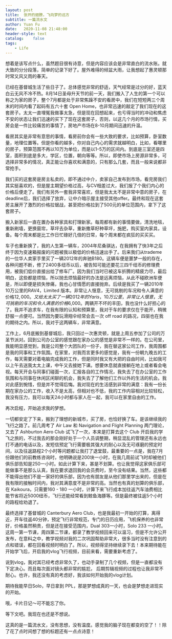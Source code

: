 ```yaml
---
layout: post
title:  张开的翅膀，飞向梦的远方
subtitle: 一篇流水文
author: Yuan Fu
date:   2020-11-08 21:48:00
header-style: text
catalog:    false
tags:
    - Life
---
```



想着是该写点什么，虽然题目很有诗意，但是内容应该会是非常直白的流水账。就大致的分分段落，简单的记录下好了。屋外难得的倾盆大雨，让我想起了惠灵顿那时常又风又雨的春天。

已经在基督城生活了些日子了。总体感觉非常的舒适，天气经常是过分的好，蓝天白云无风不冷不热。8月14日圣母升天节的前一天，我们搬入了人生的第一个可以称之为家的房子，整个7月都是处于非常焦躁不安的看房中，我们在短短两三个周末的时间内看了起码有五六十套 Open Home，也非常迅速的敲定了我们现在的这套房子。太太一直埋冤我做事太急，但是现在回想起来，也亏得当时的冲动和焦虑不安的状态让我们迅速的买下了现在这套房子，否则，以这几个月的市场行情，买房会是一件比较痛苦的事情了，房地产市场在8-10月期间迅速的升温。

看房其实是非常有意思的事情，看房前你会有一些大致的要求，比如预算，卧室数量，地理位置等。但是你看的越多，你对自己内心的需求就越明白，比如，看哪里的房子，预算范围不再以10万为单位，而是以1–5万的区间内。到底是三室还是四室，面积到底是多大，学区，位置，朝向等等。所以，即使市场上房源非常多，可选择非常多的情况，真正能让你喜欢和满意的，只有那么几套，而且一般来说都非常抢手。

我们买的这套房是房主私卖的，即不通过中介，卖家自己发布到市场，看完房我们其实挺喜欢的，但是屋主期望价格过高，与CV相差过大，我们报了个我们内心的价格后便走了。我们有另外一套我非常喜欢，但是我太太不是非常中意的房子，在deadline后，我们选择了放弃，让中介暗示屋主接受其他offer。最终和现在这套房主展开了激烈的价格拉锯战，甚至把价格拉到了500元的单位范围内，拿下了这套房子。

搬入新家后一直在置办各种家具和打理新家。每周都有新的事情要做，清洗地毯，重新刷墙，更换窗帘，草坪去杂草，重新撒草籽种草坪，施肥，购买室内家具，设备。每个周末都是比工作日忙碌好几倍的日常，每个周末都在疯狂的买买买。

车子也重新换了，我的人生第一辆车，2004年尼桑骐达，在我拥有了快3年之后终于因为变速箱报废的问题被我以极低的价格迅速出手了。后来我们从trademe 的一位华人卖家手里买了一辆2012年的奔驰B180。这辆车便是噩梦一般的存在，各种问题不断，修了2400多纽币以后，被告知可能还要花三四千纽币的修理费用，被我们低价直接出给了修车厂。因为我们当时已被这车折腾的精疲力尽，最后明白，这些都是烦恼，所以抛去烦恼最好的办法是远离烦恼，从此不碰欧洲车便是，所以即便是损失惨痛，我也心甘情愿的直接抛弃。后续是我买了一辆2010年10万公里的RAV4，Limited 版本。非常让人惬意，无可挑剔的车况和令人满意的价格$12,000。又给太太买了一辆2012年的 Yaris，10万公里，非常让人惬意，无可挑剔的车况和令人满意的价格$6,000。两辆开不坏的丰田，我也没什么好担心的了。我并不追求车，在我有限的认知和预算里，我对于车的要求仅在于能开，稍微舒服一点便可。当然因为要玩滑翔伞经常会去一次 off road 的路况，四驱也在我的期待之内。所以，我对于这两辆车，非常满意。

工作上，6月底搬到基督城后，我只回过一次惠灵顿，就是上周五参加了公司的万圣节派对。回到公司办公室的感觉跟在家办公的感觉是非常不一样的。在公司里，我能明显感觉到，我是公司整个大团队的一份子，我在替这家公司工作，我周围都是我的同事和工作氛围。在家里，对我而言更多的感觉是，我有一份朝九晚五的工作，每天需要对着电脑完成我的工作，但是同时我又有大把的自由时间，比如我可以上午去送我太太上课，中午又去接她下课。想要休息就直接躺在地上或者看会电视。每天开会与同事们碰面一次，汇报各自的工作情况，我失去了在办公室的工作氛围和与同事在休闲区闲聊的机会，我失去了了解他们工作以外的生活的机会。我对此感到惋惜，但是并不觉得后悔。我对现在的生活感到非常的满意：我有一份长期在家办公的工作，收入不是太高，但相对也不低，我的工作内容相对比较轻松，我没有压力，我可以每天24小时都与家人在一起，我可以在家里自由的工作。


再次启程，开始追求我的梦想。

一切都安定了下来，搬到了理想的新城市，买了房，也恰好换了车。是该继续我的飞行之路了。前几周考了 Air Law 和 Navigation and Flight Planning 两门理论，又去了 Ashburton Aero Club 试飞了一次，本来是打算去这个 Club 开启我的学飞之旅的，不过我去的那会刚好处于一个人员调整期，稍显混乱的管理还有永远也打不通的电话以及，发短信预定飞行需要极其强大的耐心以及无可琢磨的预定时间，以及往返路程2个小时等问题都让我打了退堂鼓，最重要的一点是，我在7月份跟他们的前教练咨询时，他明确说是200块一小时，在我几周前试飞时却被他们俱乐部告知是250一小时。如此计算下来，甚是不划算。也让我觉得这家俱乐部可能做事不是那么认真，我在要求退回我的会员费时，至今没有结果。当然，这些都不能得出他们不是一家好的俱乐部，因为也有朋友是从他们那里学出来的，但是在我有限的接触时间内，我对其满意度不是非常的高。当然也有真的划算的俱乐部，在 Kaikoura，只需要160 - 180 一小时，计算下来飞行成本加往返汽车油费相比能节省将近5000纽币，飞行还能经常看到鲸鱼海豚等。但是最终被往返5个小时的路程给劝退了。

最终选择了基督城的 Canterbury Aero Club，也是我最初一开始的打算，离得近，开车往返40分钟，预定飞行非常规范，专门的日历应用，飞机保养的也非常好，价格虽然稍贵，但是还在接受范围内，Dual 303一小时，Solo 233 一小时。这周一第一节课，周四第二节课，都录了教学视频回来可以温习，但是不允许公开发布，在意料之中，教学视频对我的二次巩固帮助非常大，很多当时没有注意到的点和错误，都在回看视频时明白了。所以，视频得坚持继续录下去！本来期待能在开始学飞后，开启我的vlog飞行视频，目前来看，需要重新考虑了。

说到vlog，我对其已经考虑非常久了，也动手录制了几个视频，但是一直都没有下定决心。而且每次面对镜头都非常的尴尬， 后期剪辑视频的过程也让我非常不耐心。也许，我还没有真的考虑好，我该如何开始我的vlog计划。

期待我能早日Solo，早日拿到 PPL，那是梦想成真的一天，也会是梦想走进现实的开始。


哦，卡片日记～可不能忘了你。

等下文吧。我现在也还是不想说。

这真的是一篇流水文，没有思想，没有温度。感觉我的脑子现在都变的空了！！除了花了点时间想了想的标题还有一点点诗意！




